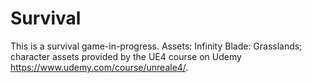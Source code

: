 # Survival
This is a survival game-in-progress. Assets: Infinity Blade: Grasslands; character assets provided by the UE4 course on Udemy https://www.udemy.com/course/unreale4/.
